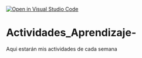 [![Open in Visual Studio Code](https://classroom.github.com/assets/open-in-vscode-c66648af7eb3fe8bc4f294546bfd86ef473780cde1dea487d3c4ff354943c9ae.svg)](https://classroom.github.com/online_ide?assignment_repo_id=8494090&assignment_repo_type=AssignmentRepo)
# Actividades_Aprendizaje-
Aqui estarán mis actividades de cada semana
